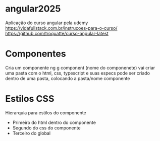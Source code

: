 # angular2025
Aplicação do curso angular pela udemy
https://vidafullstack.com.br/instrucoes-para-o-curso/
https://github.com/troquatte/curso-angular-latest

# Componentes
Cria um componente ng g component (nome do componenete)
vai criar uma pasta com o html, css, typescript e suas especs
pode ser criado dentro de uma pasta, colocando a pasta/nome componente

# Estilos CSS
Hierarquia para estilos do componente
- Primeiro do html dentro do componente
- Segundo do css do componente
- Terceiro do global
